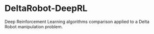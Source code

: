 # DeltaRobot-DeepRL
Deep Reinforcement Learning algorithms comparison applied to a Delta Robot manipulation problem.
